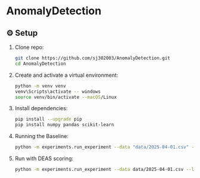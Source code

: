 # AnomalyDetection

## ⚙️ Setup

1. Clone repo:
   ```bash
   git clone https://github.com/sj302003/AnomalyDetection.git
   cd AnomalyDetection

2. Create and activate a virtual environment:
   ```bash
   python -m venv venv
   venv\Scripts\activate -- windows
   source venv/bin/activate --macOS/Linux

3. Install dependencies:
   ```bash
   pip install --upgrade pip
   pip install numpy pandas scikit-learn

4. Running the Baseline:
   ```bash
   python -m experiments.run_experiment --data "data/2025-04-01.csv" --label failure

5. Run with DEAS scoring:
   ```bash
   python -m experiments.run_experiment --data data/2025-04-01.csv --label failure --scoring deas




